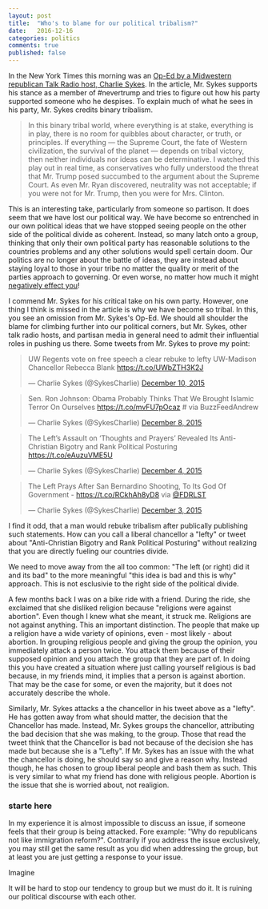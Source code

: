 ```yaml
---
layout: post
title:  "Who's to blame for our political tribalism?"
date:   2016-12-16
categories: politics
comments: true  
published: false
---
```


In the New York Times this morning was an [Op-Ed by a Midwestern republican Talk Radio host, Charlie Sykes][nyt]. In the article, Mr. Sykes supports his stance as a member of #nevertrump and tries to figure out how his party supported someone who he despises.  To explain much of what he sees in his party, Mr. Sykes credits binary tribalism.  

> In this binary tribal world, where everything is at stake, everything is in play, there is no room for quibbles about character, or truth, or principles. If everything — the Supreme Court, the fate of Western civilization, the survival of the planet — depends on tribal victory, then neither individuals nor ideas can be determinative. I watched this play out in real time, as conservatives who fully understood the threat that Mr. Trump posed succumbed to the argument about the Supreme Court. As even Mr. Ryan discovered, neutrality was not acceptable; if you were not for Mr. Trump, then you were for Mrs. Clinton.

This is an interesting take, particularly from someone so partison. It does seem that we have lost our political way. We have become so entrenched in our own political ideas that we have stopped seeing people on the other side of the political divide as coherent. Instead, so many latch onto a group, thinking that only their own political party has reasonable solutions to the countries problems and any other solutions would spell certain doom.  Our politics are no longer about the battle of ideas, they are instead about staying loyal to those in your tribe no matter the quality or merit of the parties approach to governing. Or even worse, no matter how much it might [negatively effect you][vox1]! 

I commend Mr. Sykes for his critical take on his own party. However, one thing I think is missed in the article is why we have become so tribal.  In this, you see an omission from Mr. Sykes's Op-Ed. We should all shoulder the blame for climbing further into our political corners, but Mr. Sykes, other talk radio hosts, and partisan media in general need to admit their influential roles in pushing us there.  Some tweets from Mr. Sykes to prove my point:

<blockquote class="twitter-tweet" data-lang="en"><p lang="en" dir="ltr">UW Regents vote on free speech a clear rebuke to lefty UW-Madison Chancellor Rebecca Blank <a href="https://t.co/UWbZTH3K2J">https://t.co/UWbZTH3K2J</a></p>&mdash; Charlie Sykes (@SykesCharlie) <a href="https://twitter.com/SykesCharlie/status/674964996976214017">December 10, 2015</a></blockquote>
<script async src="//platform.twitter.com/widgets.js" charset="utf-8"></script>

<blockquote class="twitter-tweet" data-cards="hidden" data-lang="en"><p lang="en" dir="ltr">Sen. Ron Johnson: Obama Probably Thinks That We Brought Islamic Terror On Ourselves <a href="https://t.co/mvFU7pOcaz">https://t.co/mvFU7pOcaz</a> # via BuzzFeedAndrew</p>&mdash; Charlie Sykes (@SykesCharlie) <a href="https://twitter.com/SykesCharlie/status/674044231829340160">December 8, 2015</a></blockquote>
<script async src="//platform.twitter.com/widgets.js" charset="utf-8"></script>

<blockquote class="twitter-tweet" data-lang="en"><p lang="en" dir="ltr">The Left’s Assault on ‘Thoughts and Prayers’ Revealed Its Anti-Christian Bigotry and Rank Political Posturing <a href="https://t.co/eAuzuVME5U">https://t.co/eAuzuVME5U</a></p>&mdash; Charlie Sykes (@SykesCharlie) <a href="https://twitter.com/SykesCharlie/status/672747315757604868">December 4, 2015</a></blockquote>
<script async src="//platform.twitter.com/widgets.js" charset="utf-8"></script>

<blockquote class="twitter-tweet" data-lang="en"><p lang="en" dir="ltr">The Left Prays After San Bernardino Shooting, To Its God Of Government -  <a href="https://t.co/RCkhAh8yD8">https://t.co/RCkhAh8yD8</a> via <a href="https://twitter.com/FDRLST">@FDRLST</a></p>&mdash; Charlie Sykes (@SykesCharlie) <a href="https://twitter.com/SykesCharlie/status/672422781213016064">December 3, 2015</a></blockquote>
<script async src="//platform.twitter.com/widgets.js" charset="utf-8"></script>

I find it odd, that a man would rebuke tribalism after publically publishing such statements.    How can you call a liberal chancellor a "lefty" or tweet about "Anti-Christian Bigotry and Rank Political Posturing" without realizing that you are directly fueling our countries divide.  

We need to move away from the all too common: "The left (or right) did it and its bad" to the more meaningful "this idea is bad and this is why" approach. This is not esclusivie to the right side of the political divide.  

A few months back I was on a bike ride with a friend.  During the ride, she exclaimed that she disliked religion because "religions were against abortion".  Even though I knew what she meant, it struck me.  Religions are not against anything.  This an important distinction. The people that make up a religion have a wide variety of opinions, even - most likely - about abortion.  In grouping religious people and giving the group the opinion, you immediately attack a person twice. You attack them because of their supposed opinion and you attach the group that they are part of. In doing this you have created a situation where just calling yourself religious is bad because, in my friends mind, it implies that a person is against abortion. That may be the case for some, or even the majority, but it does not accurately describe the whole. 

Similarly, Mr. Sykes attacks a the chancellor in his tweet above as a "lefty". He has gotten away from what should matter, the decision that the Chancellor has made. Instead, Mr. Sykes groups the chancellor, attributing the bad decision that she was making, to the group. Those that read the tweet think that the Chancellor is bad not because of the decision she has made but because she is a "Lefty". If Mr. Sykes has an issue with the what the chancellor is doing, he should say so and give a reason why.  Instead though, he has chosen to group liberal people and bash them as such. This is very similar to what my friend has done with religious people.  Abortion is the issue that she is worried about, not realigion. 

### starte here

In my experience it is almost impossible to discuss an issue, if someone feels that their group is being attacked.  Fore example: "Why do republicans not like immigration reform?". Contrarily if you address the issue exclusively, you may still get the same result as you did when addressing the group, but at least you are just getting a response to your issue. 

Imagine  

It will be hard to stop our tendency to group but we must do it.  It is ruining our political discourse with each other.  



[nyt]: http://www.nytimes.com/2016/12/15/opinion/sunday/charlie-sykes-on-where-the-right-went-wrong.html?action=click&pgtype=Homepage&region=CColumn&module=MostEmailed&version=Full&src=me&WT.nav=MostEmailed

[vox1]: http://www.vox.com/policy-and-politics/2016/12/16/13967888/freedom-caucus-regulations

[paul k]: http://www.nytimes.com/2016/11/04/opinion/who-broke-politics.html?rref=collection%2Fcolumn%2Fpaul-krugman&action=click&contentCollection=opinion&region=stream&module=stream_unit&version=latest&contentPlacement=3&pgtype=collection
